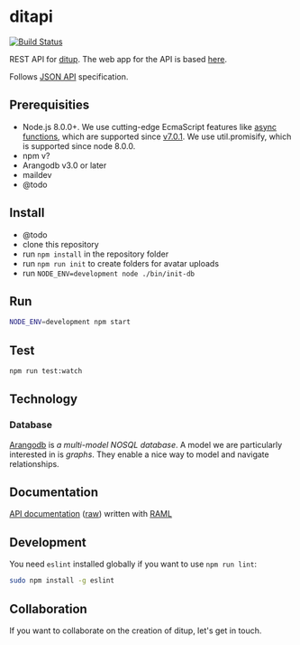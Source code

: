 # ditapi

[![Build Status](https://travis-ci.org/ditup/ditapi.svg?branch=master)](https://travis-ci.org/ditup/ditapi)

REST API for [ditup](http://ditup.org). The web app for the API is based [here](https://github.com/ditup/ditapp).

Follows [JSON API](http://jsonapi.org) specification.

## Prerequisities

- Node.js 8.0.0+. We use cutting-edge EcmaScript features like [async functions](https://developer.mozilla.org/en-US/docs/Web/JavaScript/Reference/Statements/async_function), which are supported since [v7.0.1](http://node.green/#async-functions). We use util.promisify, which is supported since node 8.0.0.
- npm v?
- Arangodb v3.0 or later
- maildev
- @todo

## Install

- @todo
- clone this repository
- run `npm install` in the repository folder
- run `npm run init` to create folders for avatar uploads
- run `NODE_ENV=development node ./bin/init-db`

## Run

```bash
NODE_ENV=development npm start
```

## Test

```bash
npm run test:watch
```

## Technology
### Database
[Arangodb](http://arangodb.com) is _a multi-model NOSQL database_. A model we are particularly interested in is _graphs_. They enable a nice way to model and navigate relationships.

## Documentation

[API documentation](https://ditup.github.io/apidoc) ([raw](apidoc.raml)) written with [RAML](https://raml.org)

## Development

You need `eslint` installed globally if you want to use `npm run lint`:

```bash
sudo npm install -g eslint
```

## Collaboration

If you want to collaborate on the creation of ditup, let's get in touch.
